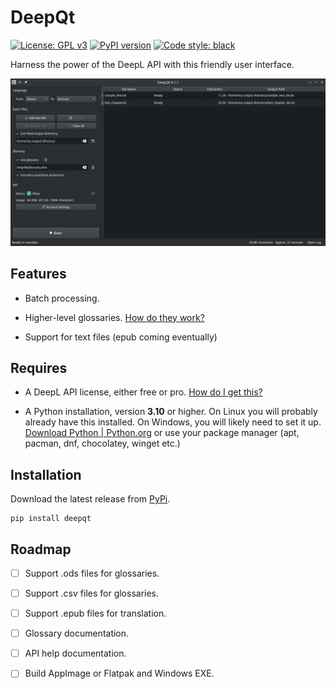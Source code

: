 # DeepQt

[![License: GPL v3](https://img.shields.io/badge/License-GPL%20v3-blue.svg)](https://www.gnu.org/licenses/gpl-3.0)
[![PyPI version](https://img.shields.io/pypi/v/deepqt)](https://pypi.org/project/deepqt/)
[![Code style: black](https://img.shields.io/badge/code%20style-black-000000.svg)](https://github.com/psf/black)

Harness the power of the DeepL API with this friendly user interface.

![](/media/example_screenshot.png)

## Features

- Batch processing.

- Higher-level glossaries. [How do they work?](https://github.com/VoxelCubes/DeepQt/blob/master/docs/glossary_help.md)

- Support for text files (epub coming eventually)

## Requires

- A DeepL API license, either free or pro. [How do I get this?](https://github.com/VoxelCubes/DeepQt/blob/master/docs/api_help.md)

- A Python installation, version **3.10** or higher. On Linux you will probably already have this installed. On Windows, you will likely need to set it up. [Download Python | Python.org](https://www.python.org/downloads/) or use your package manager (apt, pacman, dnf, chocolatey, winget etc.)

## Installation

Download the latest release from [PyPi](https://pypi.org/project/deepqt/).

```
pip install deepqt
```

## Roadmap

- [ ] Support .ods files for glossaries.

- [ ] Support .csv files for glossaries.

- [ ] Support .epub files for translation.

- [ ] Glossary documentation.

- [ ] API help documentation.

- [ ] Build AppImage or Flatpak and Windows EXE.
